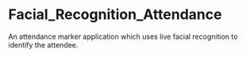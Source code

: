 # Facial_Recognition_Attendance
An attendance marker application which uses live facial recognition to identify the attendee.
